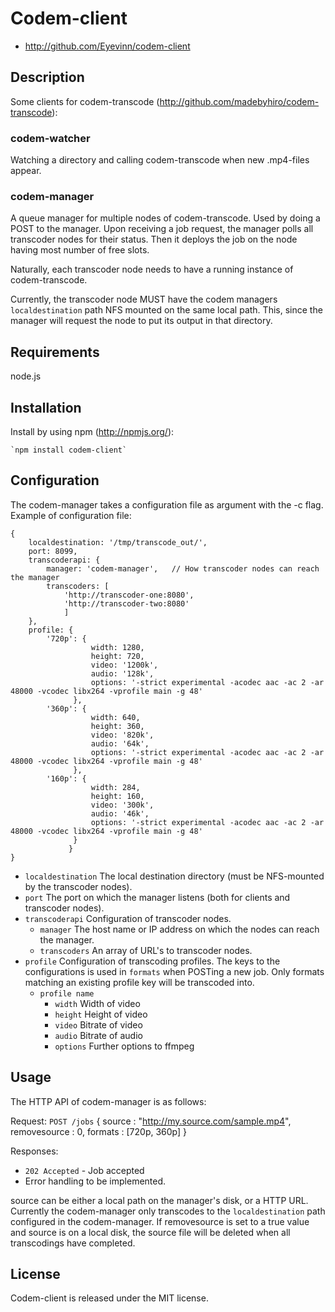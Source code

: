 # Codem-client

* http://github.com/Eyevinn/codem-client

## Description

Some clients for codem-transcode (http://github.com/madebyhiro/codem-transcode):

### codem-watcher 

Watching a directory and calling codem-transcode when new .mp4-files appear.

### codem-manager

A queue manager for multiple nodes of codem-transcode. Used by doing a POST to
the manager.  Upon receiving a job request, the manager polls all transcoder
nodes for their status. Then it deploys the job on the node having most number
of free slots.

Naturally, each transcoder node needs to have a running instance of
codem-transcode.

Currently, the transcoder node MUST have the codem managers `localdestination`
path NFS mounted on the same local path. This, since the manager will request
the node to put its output in that directory.

## Requirements
node.js

## Installation
Install by using npm (http://npmjs.org/):

    `npm install codem-client`

## Configuration

The codem-manager takes a configuration file as argument with the -c flag. Example of configuration file:

    {
        localdestination: '/tmp/transcode_out/',
        port: 8099,
        transcoderapi: {
            manager: 'codem-manager',   // How transcoder nodes can reach the manager
            transcoders: [
                'http://transcoder-one:8080',
                'http://transcoder-two:8080' 
                ] 
        },
        profile: {
            '720p': {
                      width: 1280,
                      height: 720,
                      video: '1200k',
                      audio: '128k',
                      options: '-strict experimental -acodec aac -ac 2 -ar 48000 -vcodec libx264 -vprofile main -g 48' 
                  },
            '360p': {
                      width: 640,
                      height: 360,
                      video: '820k',
                      audio: '64k',
                      options: '-strict experimental -acodec aac -ac 2 -ar 48000 -vcodec libx264 -vprofile main -g 48'
                  },
            '160p': {
                      width: 284,
                      height: 160,
                      video: '300k',
                      audio: '46k',
                      options: '-strict experimental -acodec aac -ac 2 -ar 48000 -vcodec libx264 -vprofile main -g 48'
                  }
                 }
    }

* `localdestination`  The local destination directory (must be NFS-mounted by the transcoder nodes).
* `port` The port on which the manager listens (both for clients and transcoder nodes).
* `transcoderapi` Configuration of transcoder nodes.
    * `manager` The host name or IP address on which the nodes can reach the manager.
    * `transcoders` An array of URL's to transcoder nodes.
* `profile` Configuration of transcoding profiles. The keys to the configurations is used in `formats` when POSTing a new job. Only formats matching an existing profile key will be transcoded into.
    * `profile name`
        * `width` Width of video
        * `height` Height of video
        * `video` Bitrate of video
        * `audio` Bitrate of audio
        * `options` Further options to ffmpeg

## Usage

The HTTP API of codem-manager is as follows:

Request: `POST /jobs`
    { source : "http://my.source.com/sample.mp4",
      removesource : 0,
      formats     : [720p, 360p]
    }

Responses:
* `202 Accepted` - Job accepted
* Error handling to be implemented.

source can be either a local path on the manager's disk, or a HTTP URL.
Currently the codem-manager only transcodes to the `localdestination` path configured in the codem-manager.
If removesource is set to a true value and source is on a local disk, the source file will be deleted when all transcodings have completed.

## License
Codem-client is released under the MIT license.
